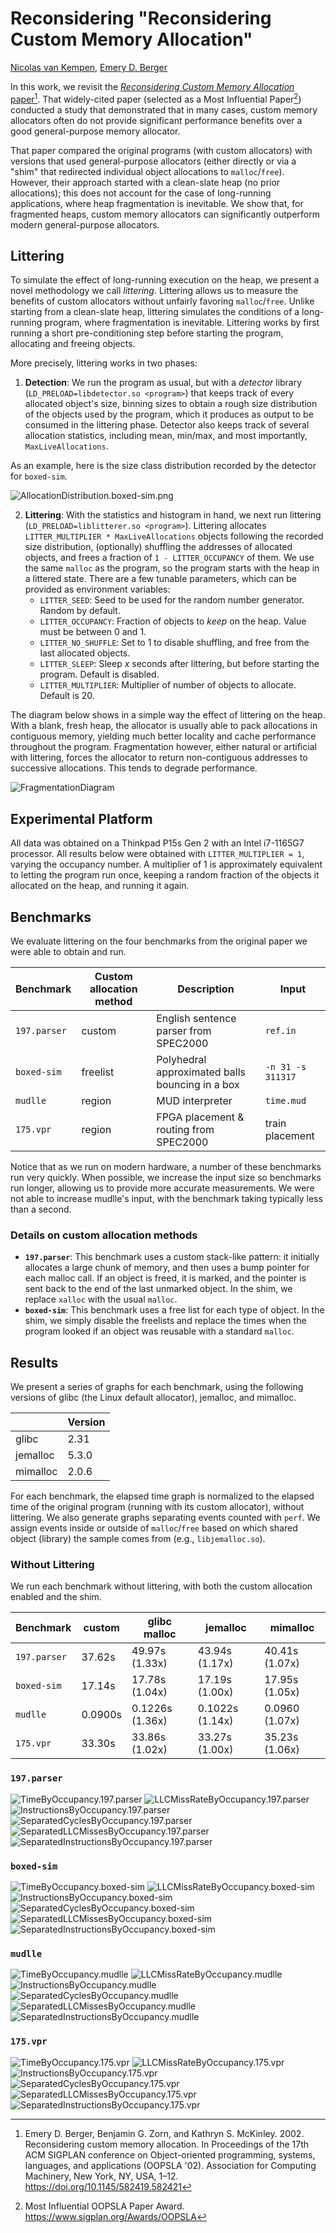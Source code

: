 # Reconsidering "Reconsidering Custom Memory Allocation"

[Nicolas van Kempen](https://nvankempen.com/), [Emery D. Berger](https://emeryberger.com/)

In this work, we revisit the [_Reconsidering Custom Memory Allocation_ paper](docs/berger-oopsla2002.pdf)[^1]. That
widely-cited paper (selected as a Most Influential Paper[^2]) conducted a study that demonstrated that in many cases,
custom memory allocators often do not provide significant performance benefits over a good general-purpose memory
allocator.

That paper compared the original programs (with custom allocators) with versions that used general-purpose allocators
(either directly or via a "shim" that redirected individual object allocations to `malloc`/`free`). However, their
approach started with a clean-slate heap (no prior allocations); this does not account for the case of long-running
applications, where heap fragmentation is inevitable. We show that, for fragmented heaps, custom memory allocators can
significantly outperform modern general-purpose allocators.

## Littering

To simulate the effect of long-running execution on the heap, we present a novel methodology we call _littering_.
Littering allows us to measure the benefits of custom allocators without unfairly favoring `malloc`/`free`. Unlike
starting from a clean-slate heap, littering simulates the conditions of a long-running program, where fragmentation is
inevitable. Littering works by first running a short pre-conditioning step before starting the program, allocating and
freeing objects.

More precisely, littering works in two phases:
 1. **Detection**: We run the program as usual, but with a _detector_ library (`LD_PRELOAD=libdetector.so <program>`)
    that keeps track of every allocated object's size, binning sizes to obtain a rough size distribution of the objects
    used by the program, which it produces as output to be consumed in the littering phase. Detector also keeps track of
    several allocation statistics, including mean, min/max, and most importantly, `MaxLiveAllocations`.

As an example, here is the size class distribution recorded by the detector for `boxed-sim`.

![AllocationDistribution.boxed-sim.png](graphs/AllocationDistribution.boxed-sim.png)

2. **Littering**: With the statistics and histogram in hand, we next run littering
    (`LD_PRELOAD=liblitterer.so <program>`). Littering allocates `LITTER_MULTIPLIER * MaxLiveAllocations` objects
    following the recorded size distribution, (optionally) shuffling the addresses of allocated objects, and frees a
    fraction of `1 - LITTER_OCCUPANCY` of them. We use the same `malloc` as the program, so the program starts with the
    heap in a littered state. There are a few tunable parameters, which can be provided as environment variables:
     -  `LITTER_SEED`: Seed to be used for the random number generator. Random by default.
     -  `LITTER_OCCUPANCY`: Fraction of objects to _keep_ on the heap. Value must be between 0 and 1.
     -  `LITTER_NO_SHUFFLE`: Set to 1 to disable shuffling, and free from the last allocated objects.
     -  `LITTER_SLEEP`: Sleep _x_ seconds after littering, but before starting the program. Default is disabled.
     -  `LITTER_MULTIPLIER`: Multiplier of number of objects to allocate. Default is 20.

The diagram below shows in a simple way the effect of littering on the heap. With a blank, fresh heap, the allocator is
usually able to pack allocations in contiguous memory, yielding much better locality and cache performance throughout
the program. Fragmentation however, either natural or artificial with littering, forces the allocator to return
non-contiguous addresses to successive allocations. This tends to degrade performance.

![FragmentationDiagram](diagrams/FragmentationDiagram.svg)

## Experimental Platform

All data was obtained on a Thinkpad P15s Gen 2 with an Intel i7-1165G7 processor. All results below were obtained with
`LITTER_MULTIPLIER = 1`, varying the occupancy number. A multiplier of 1 is approximately equivalent to letting the
program run once, keeping a random fraction of the objects it allocated on the heap, and running it again.

## Benchmarks

We evaluate littering on the four benchmarks from the original paper we were able to obtain and run.

| Benchmark    | Custom allocation method | Description                                     | Input             |
|--------------|--------------------------|-------------------------------------------------|-------------------|
| `197.parser` | custom                   | English sentence parser from SPEC2000           | `ref.in`          |
| `boxed-sim`  | freelist                 | Polyhedral approximated balls bouncing in a box | `-n 31 -s 311317` |
| `mudlle`     | region                   | MUD interpreter                                 | `time.mud`        |
| `175.vpr`    | region                   | FPGA placement & routing from SPEC2000          | train placement   |

Notice that as we run on modern hardware, a number of these benchmarks run very quickly. When possible, we increase the
input size so benchmarks run longer, allowing us to provide more accurate measurements. We were not able to increase
mudlle's input, with the benchmark taking typically less than a second.

### Details on custom allocation methods

 -  **`197.parser`**: This benchmark uses a custom stack-like pattern: it initially allocates a large chunk of memory,
    and then uses a bump pointer for each malloc call. If an object is freed, it is marked, and the pointer is sent back
    to the end of the last unmarked object. In the shim, we replace `xalloc` with the usual `malloc`.
 -  **`boxed-sim`**: This benchmark uses a free list for each type of object. In the shim, we simply disable the
    freelists and replace the times when the program looked if an object was reusable with a standard `malloc`.

## Results

We present a series of graphs for each benchmark, using the following versions of glibc (the Linux default allocator),
jemalloc, and mimalloc.

|          | Version |
|----------|---------|
| glibc    | 2.31    |
| jemalloc | 5.3.0   |
| mimalloc | 2.0.6   |

For each benchmark, the elapsed time graph is normalized to the elapsed time of the original program (running with its
custom allocator), without littering. We also generate graphs separating events counted with `perf`. We assign events
inside or outside of `malloc`/`free` based on which shared object (library) the sample comes from (e.g.,
`libjemalloc.so`).

### Without Littering

We run each benchmark without littering, with both the custom allocation enabled and the shim.

| Benchmark    | custom  | glibc malloc    | jemalloc        | mimalloc       |
|--------------|---------|-----------------|-----------------|----------------|
| `197.parser` | 37.62s  | 49.97s  (1.33x) | 43.94s  (1.17x) | 40.41s (1.07x) |
| `boxed-sim`  | 17.14s  | 17.78s  (1.04x) | 17.19s  (1.00x) | 17.95s (1.05x) |
| `mudlle`     | 0.0900s | 0.1226s (1.36x) | 0.1022s (1.14x) | 0.0960 (1.07x) |
| `175.vpr`    | 33.30s  | 33.86s  (1.02x) | 33.27s  (1.00x) | 35.23s (1.06x) |

### `197.parser`

![TimeByOccupancy.197.parser](graphs/TimeByOccupancy.197.parser.png)
![LLCMissRateByOccupancy.197.parser](graphs/LLCMissRateByOccupancy.197.parser.png)
![InstructionsByOccupancy.197.parser](graphs/InstructionsByOccupancy.197.parser.png)
![SeparatedCyclesByOccupancy.197.parser](graphs/SeparatedCyclesByOccupancy.197.parser.png)
![SeparatedLLCMissesByOccupancy.197.parser](graphs/SeparatedLLCMissesByOccupancy.197.parser.png)
![SeparatedInstructionsByOccupancy.197.parser](graphs/SeparatedInstructionsByOccupancy.197.parser.png)

### `boxed-sim`

![TimeByOccupancy.boxed-sim](graphs/TimeByOccupancy.boxed-sim.png)
![LLCMissRateByOccupancy.boxed-sim](graphs/LLCMissRateByOccupancy.boxed-sim.png)
![InstructionsByOccupancy.boxed-sim](graphs/InstructionsByOccupancy.boxed-sim.png)
![SeparatedCyclesByOccupancy.boxed-sim](graphs/SeparatedCyclesByOccupancy.boxed-sim.png)
![SeparatedLLCMissesByOccupancy.boxed-sim](graphs/SeparatedLLCMissesByOccupancy.boxed-sim.png)
![SeparatedInstructionsByOccupancy.boxed-sim](graphs/SeparatedInstructionsByOccupancy.boxed-sim.png)

### `mudlle`

![TimeByOccupancy.mudlle](graphs/TimeByOccupancy.mudlle.png)
![LLCMissRateByOccupancy.mudlle](graphs/LLCMissRateByOccupancy.mudlle.png)
![InstructionsByOccupancy.mudlle](graphs/InstructionsByOccupancy.mudlle.png)
![SeparatedCyclesByOccupancy.mudlle](graphs/SeparatedCyclesByOccupancy.mudlle.png)
![SeparatedLLCMissesByOccupancy.mudlle](graphs/SeparatedLLCMissesByOccupancy.mudlle.png)
![SeparatedInstructionsByOccupancy.mudlle](graphs/SeparatedInstructionsByOccupancy.mudlle.png)

### `175.vpr`

![TimeByOccupancy.175.vpr](graphs/TimeByOccupancy.175.vpr.png)
![LLCMissRateByOccupancy.175.vpr](graphs/LLCMissRateByOccupancy.175.vpr.png)
![InstructionsByOccupancy.175.vpr](graphs/InstructionsByOccupancy.175.vpr.png)
![SeparatedCyclesByOccupancy.175.vpr](graphs/SeparatedCyclesByOccupancy.175.vpr.png)
![SeparatedLLCMissesByOccupancy.175.vpr](graphs/SeparatedLLCMissesByOccupancy.175.vpr.png)
![SeparatedInstructionsByOccupancy.175.vpr](graphs/SeparatedInstructionsByOccupancy.175.vpr.png)


[^1]: Emery D. Berger, Benjamin G. Zorn, and Kathryn S. McKinley. 2002. Reconsidering custom memory allocation. In Proceedings of the 17th ACM SIGPLAN conference on Object-oriented programming, systems, languages, and applications (OOPSLA '02). Association for Computing Machinery, New York, NY, USA, 1–12. https://doi.org/10.1145/582419.582421
[^2]: Most Influential OOPSLA Paper Award. https://www.sigplan.org/Awards/OOPSLA
